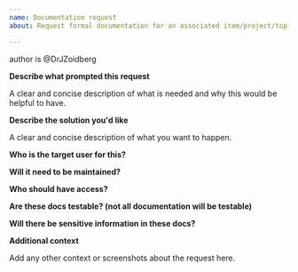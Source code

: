 ```yaml
---
name: Documentation request
about: Request formal documentation for an associated item/project/topic

---
```


author is @DrJZoidberg

**Describe what prompted this request**

A clear and concise description of what is needed and why this would be helpful to have.

**Describe the solution you'd like**

A clear and concise description of what you want to happen. 

**Who is the target user for this?**

**Will it need to be maintained?**

**Who should have access?**

**Are these docs testable? (not all documentation will be testable)**

**Will there be sensitive information in these docs?**

**Additional context**

Add any other context or screenshots about the request here.
